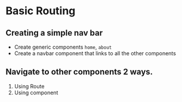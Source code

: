 # Basic Routing

## Creating a simple nav bar
* Create generic components `home`, `about`
* Create a navbar component that links to all the other components

## Navigate to other components 2 ways.
1. Using Route
2. Using component
